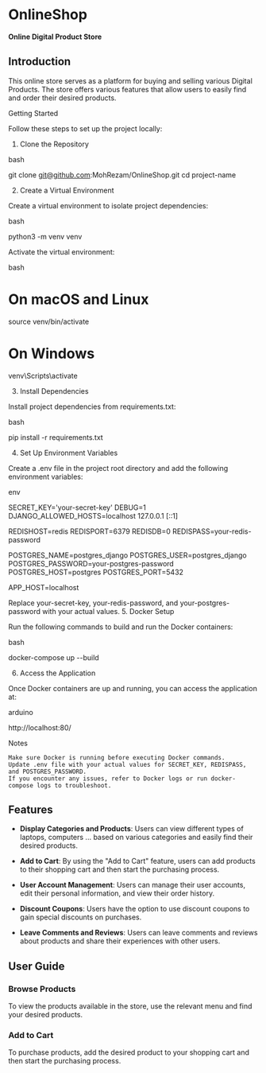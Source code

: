 # OnlineShop

**Online Digital Product Store**

## Introduction

This online store serves as a platform for buying and selling various Digital Products. The store offers various features that allow users to easily find and order their desired products.

Getting Started

Follow these steps to set up the project locally:
1. Clone the Repository

bash

git clone git@github.com:MohRezam/OnlineShop.git
cd project-name

2. Create a Virtual Environment

Create a virtual environment to isolate project dependencies:

bash

python3 -m venv venv

Activate the virtual environment:

bash

# On macOS and Linux
source venv/bin/activate

# On Windows
venv\Scripts\activate

3. Install Dependencies

Install project dependencies from requirements.txt:

bash

pip install -r requirements.txt

4. Set Up Environment Variables

Create a .env file in the project root directory and add the following environment variables:

env

SECRET_KEY='your-secret-key'
DEBUG=1
DJANGO_ALLOWED_HOSTS=localhost 127.0.0.1 [::1]

REDISHOST=redis
REDISPORT=6379
REDISDB=0
REDISPASS=your-redis-password

POSTGRES_NAME=postgres_django
POSTGRES_USER=postgres_django
POSTGRES_PASSWORD=your-postgres-password
POSTGRES_HOST=postgres
POSTGRES_PORT=5432

APP_HOST=localhost

Replace your-secret-key, your-redis-password, and your-postgres-password with your actual values.
5. Docker Setup

Run the following commands to build and run the Docker containers:

bash

docker-compose up --build

6. Access the Application

Once Docker containers are up and running, you can access the application at:

arduino

http://localhost:80/

Notes

    Make sure Docker is running before executing Docker commands.
    Update .env file with your actual values for SECRET_KEY, REDISPASS, and POSTGRES_PASSWORD.
    If you encounter any issues, refer to Docker logs or run docker-compose logs to troubleshoot.


## Features

- **Display Categories and Products**: Users can view different types of laptops, computers ... based on various categories and easily find their desired products.

- **Add to Cart**: By using the "Add to Cart" feature, users can add products to their shopping cart and then start the purchasing process.

- **User Account Management**: Users can manage their user accounts, edit their personal information, and view their order history.

- **Discount Coupons**: Users have the option to use discount coupons to gain special discounts on purchases.

- **Leave Comments and Reviews**: Users can leave comments and reviews about products and share their experiences with other users.

## User Guide

### Browse Products

To view the products available in the store, use the relevant menu and find your desired products.

### Add to Cart

To purchase products, add the desired product to your shopping cart and then start the purchasing process.
